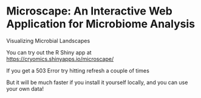 # Microscape: An Interactive Web Application for Microbiome Analysis
Visualizing Microbial Landscapes


You can try out the R Shiny app at https://cryomics.shinyapps.io/microscape/

If you get a 503 Error try hitting refresh a couple of times

But it will be much faster if you install it yourself locally, and you can use your own data!
